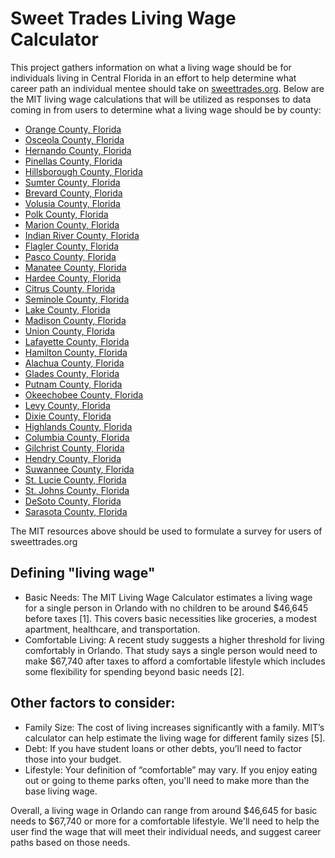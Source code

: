 # Sweet Trades Living Wage Calculator

This project gathers information on what a living wage should be for individuals living in Central Florida in an effort to help determine what career path an individual mentee should take on [sweettrades.org](https://sweettrades.org/). Below are the MIT living wage calculations that will be utilized as responses to data coming in from users to determine what a living wage should be by county:

* [Orange County, Florida](https://livingwage.mit.edu/counties/12095)
* [Osceola County, Florida](https://livingwage.mit.edu/counties/12097)
* [Hernando County, Florida](https://livingwage.mit.edu/counties/12053)
* [Pinellas County, Florida](https://livingwage.mit.edu/counties/12103)
* [Hillsborough County, Florida](https://livingwage.mit.edu/counties/12057)
* [Sumter County, Florida](https://livingwage.mit.edu/counties/12119)
* [Brevard County, Florida](https://livingwage.mit.edu/counties/12009)
* [Volusia County, Florida](https://livingwage.mit.edu/counties/12127)
* [Polk County, Florida](https://livingwage.mit.edu/counties/12105)
* [Marion County, Florida](https://livingwage.mit.edu/counties/12083)
* [Indian River County, Florida](https://livingwage.mit.edu/counties/12061)
* [Flagler County, Florida](https://livingwage.mit.edu/counties/12035)
* [Pasco County, Florida](https://livingwage.mit.edu/counties/12101)
* [Manatee County, Florida](https://livingwage.mit.edu/counties/12081)
* [Hardee County, Florida](https://livingwage.mit.edu/counties/12049)
* [Citrus County, Florida](https://livingwage.mit.edu/counties/12017)
* [Seminole County, Florida](https://livingwage.mit.edu/counties/12117)
* [Lake County, Florida](https://livingwage.mit.edu/counties/12069)
* [Madison County, Florida](https://livingwage.mit.edu/counties/12079)
* [Union County, Florida](https://livingwage.mit.edu/counties/12125)
* [Lafayette County, Florida](https://livingwage.mit.edu/counties/12067)
* [Hamilton County, Florida](https://livingwage.mit.edu/counties/12047)
* [Alachua County, Florida](https://livingwage.mit.edu/counties/12001)
* [Glades County, Florida](https://livingwage.mit.edu/counties/12043)
* [Putnam County, Florida](https://livingwage.mit.edu/counties/12107)
* [Okeechobee County, Florida](https://livingwage.mit.edu/counties/12093)
* [Levy County, Florida](https://livingwage.mit.edu/counties/12075)
* [Dixie County, Florida](https://livingwage.mit.edu/counties/12029)
* [Highlands County, Florida](https://livingwage.mit.edu/counties/12055)
* [Columbia County, Florida](https://livingwage.mit.edu/counties/12023)
* [Gilchrist County, Florida](https://livingwage.mit.edu/counties/12041)
* [Hendry County, Florida](https://livingwage.mit.edu/counties/12051)
* [Suwannee County, Florida](https://livingwage.mit.edu/counties/12121)
* [St. Lucie County, Florida](https://livingwage.mit.edu/counties/12111)
* [St. Johns County, Florida](https://livingwage.mit.edu/counties/12109)
* [DeSoto County, Florida](https://livingwage.mit.edu/counties/12027)
* [Sarasota County, Florida](https://livingwage.mit.edu/counties/12115)

The MIT resources above should be used to formulate a survey for users of sweettrades.org


## Defining "living wage"

* Basic Needs: The MIT Living Wage Calculator estimates a living wage for a single person in Orlando with no children to be around $46,645 before taxes [1]. This covers basic necessities like groceries, a modest apartment, healthcare, and transportation.
* Comfortable Living: A recent study suggests a higher threshold for living comfortably in Orlando. That study says a single person would need to make $67,740 after taxes to afford a comfortable lifestyle which includes some flexibility for spending beyond basic needs [2].

## Other factors to consider:

* Family Size: The cost of living increases significantly with a family. MIT’s calculator can help estimate the living wage for different family sizes [5].
* Debt: If you have student loans or other debts, you’ll need to factor those into your budget.
* Lifestyle: Your definition of “comfortable” may vary. If you enjoy eating out or going to theme parks often, you'll need to make more than the base living wage.

Overall, a living wage in Orlando can range from around $46,645 for basic needs to $67,740 or more for a comfortable lifestyle. We'll need to help the user find the wage that will meet their individual needs, and suggest career paths based on those needs.
